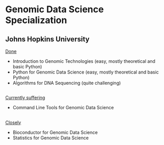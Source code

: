# **Genomic Data Science Specialization**  
## **Johns Hopkins University**  

<ins>Done</ins> 
- Introduction to Genomic Technologies (easy, mostly theoretical and basic Python)
- Python for Genomic Data Science (easy, mostly theoretical and basic Python)
- Algorithms for DNA Sequencing (quite challenging)
##
<ins>Currently suffering</ins>
- Command Line Tools for Genomic Data Science

##
<ins>Closely</ins>
- Bioconductor for Genomic Data Science
- Statistics for Genomic Data Science
